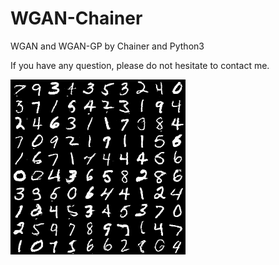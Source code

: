 # WGAN-Chainer
WGAN and WGAN-GP by Chainer and Python3

If you have any question, please do not hesitate to contact me.

![image](https://github.com/irasin/WGAN-Chainer/blob/master/wgan-gp-mnist/image_epoch_1000.png)
